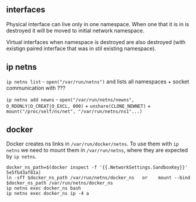 ## interfaces
Physical interface can live only in one namespace. When one that it is in is destroyed it will be moved to initial network namespace.

Virtual interfaces when namespace is destroyed are also destroyed (with existign paired interface that was in stil existing namespace). 

## ip netns
`ip netns list` - `open("/var/run/netns")` and lists all namespaces + socket communication with ???

`ip netns add newns` - `open("/var/run/netns/newns", O_RDONLY|O_CREAT|O_EXCL, 000)` + `unshare(CLONE_NEWNET)` + `mount("/proc/self/ns/net", "/var/run/netns/ns1"...)`

## docker
Docker creates ns links in `/var/run/docker/netns`. To use them with `ip netns` we need to mount them in `/var/run/netns`, where they are expected by `ip netns`.
```
docker_ns_path=$(docker inspect -f '{{.NetworkSettings.SandboxKey}}' 5e5fb43af81a)
ln -sfT $docker_ns_path /var/run/netns/docker_ns   or    mount --bind $docker_ns_path /var/run/netns/docker_ns
ip netns exec docker_ns bash
ip netns exec docker_ns ip -4 a
```
